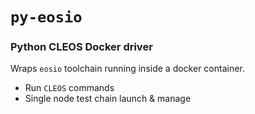 # `py-eosio`

### Python CLEOS Docker driver

Wraps `eosio` toolchain running inside a docker container.

- Run `CLEOS` commands
- Single node test chain launch & manage
